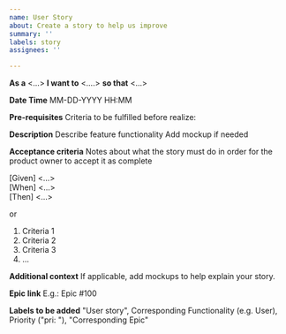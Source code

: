 ```yaml
---
name: User Story
about: Create a story to help us improve
summary: ''
labels: story
assignees: ''

---
```


**As a** <...> **I want to** <....> **so that** <...>

**Date Time**
MM-DD-YYYY HH:MM

**Pre-requisites**
Criteria to be fulfilled before realize:

**Description**
Describe feature functionality Add mockup if needed

**Acceptance criteria**
Notes about what the story must do in order for the product owner to accept it as complete  

[Given] <...>  
[When] <...>  
[Then] <...>  


or 
1. Criteria 1
2. Criteria 2
3. Criteria 3
4. ...



**Additional context**
If applicable, add mockups to help explain your story.

**Epic link** E.g.: Epic #100

**Labels to be added** "User story", Corresponding Functionality (e.g. User), Priority ("pri: "), "Corresponding Epic"
